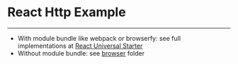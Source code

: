 # React Http Example
---
- With module bundle like webpack or browserfy: see full implementations at [React Universal Starter](https://github.com/tinpee/react-redux-universal-starter.git)
- Without module bundle: see [browser](browser) folder
